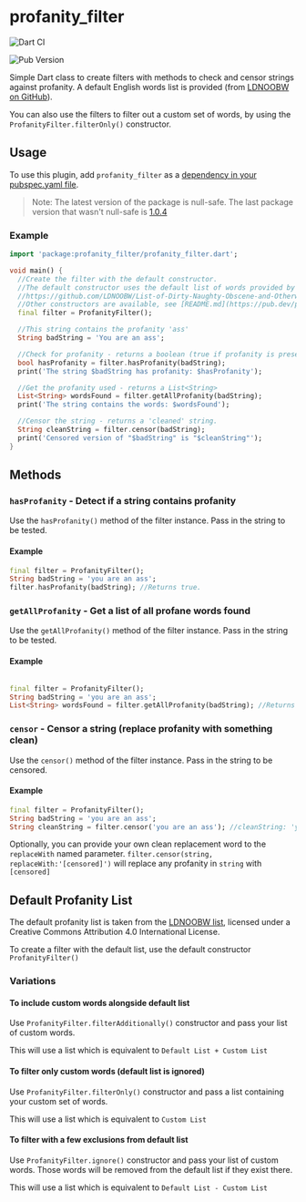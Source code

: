 # profanity_filter

![Dart CI](https://github.com/roshanrahman/profanity_filter/workflows/Dart%20CI/badge.svg)

![Pub Version](https://img.shields.io/pub/v/profanity_filter)


Simple Dart class to create filters with methods to check and censor strings against profanity. A default English words list is provided (from [LDNOOBW on GitHub](
  //https://github.com/LDNOOBW/List-of-Dirty-Naughty-Obscene-and-Otherwise-Bad-Words)).

You can also use the filters to filter out a custom set of words, by using the `ProfanityFilter.filterOnly()` constructor.

## Usage

To use this plugin, add `profanity_filter` as a [dependency in your pubspec.yaml file](https://flutter.dev/platform-plugins/).

> Note: The latest version of the package is null-safe. The last package version that wasn't null-safe is [1.0.4](https://pub.dev/packages/profanity_filter/versions/1.0.4)
### Example

```dart
import 'package:profanity_filter/profanity_filter.dart';

void main() {
  //Create the filter with the default constructor.
  //The default constructor uses the default list of words provided by [LDNOOBW on GitHub](
  //https://github.com/LDNOOBW/List-of-Dirty-Naughty-Obscene-and-Otherwise-Bad-Words)
  //Other constructors are available, see [README.md](https://pub.dev/packages/profanity_filter).
  final filter = ProfanityFilter();

  //This string contains the profanity 'ass'
  String badString = 'You are an ass';

  //Check for profanity - returns a boolean (true if profanity is present)
  bool hasProfanity = filter.hasProfanity(badString);
  print('The string $badString has profanity: $hasProfanity');

  //Get the profanity used - returns a List<String>
  List<String> wordsFound = filter.getAllProfanity(badString);
  print('The string contains the words: $wordsFound');

  //Censor the string - returns a 'cleaned' string.
  String cleanString = filter.censor(badString);
  print('Censored version of "$badString" is "$cleanString"');
}
```

## Methods

### `hasProfanity` - Detect if a string contains profanity

Use the `hasProfanity()` method of the filter instance. Pass in the string to be tested.

#### Example

```dart
final filter = ProfanityFilter();
String badString = 'you are an ass';
filter.hasProfanity(badString); //Returns true.
```
### `getAllProfanity` - Get a list of all profane words found

Use the `getAllProfanity()` method of the filter instance. Pass in the string to be tested.

#### Example

```dart

final filter = ProfanityFilter();
String badString = 'you are an ass';
List<String> wordsFound = filter.getAllProfanity(badString); //Returns ['ass']
```

### `censor` - Censor a string (replace profanity with something clean)

Use the `censor()` method of the filter instance. Pass in the string to be censored.

#### Example

```dart
final filter = ProfanityFilter();
String badString = 'you are an ass';
String cleanString = filter.censor('you are an ass'); //cleanString: 'you are an ***'
```

Optionally, you can provide your own clean replacement word to the `replaceWith` named parameter.
`filter.censor(string, replaceWith:'[censored]')` will replace any profanity in `string` with `[censored]`

## Default Profanity List

The default profanity list is taken from the [LDNOOBW list](https://github.com/LDNOOBW/List-of-Dirty-Naughty-Obscene-and-Otherwise-Bad-Words), licensed under a Creative Commons Attribution 4.0 International License.

To create a filter with the default list, use the default constructor `ProfanityFilter()`

### Variations

#### To include custom words alongside default list

Use `ProfanityFilter.filterAdditionally()` constructor and pass your list of custom words.

This will use a list which is equivalent to `Default List + Custom List`

#### To filter only custom words (default list is ignored)

Use `ProfanityFilter.filterOnly()` constructor and pass a list containing your custom set of words.

This will use a list which is equivalent to `Custom List`

#### To filter with a few exclusions from default list

Use `ProfanityFilter.ignore()` constructor and pass your list of custom words. Those words will be removed from the default list if they exist there.

This will use a list which is equivalent to `Default List - Custom List`
